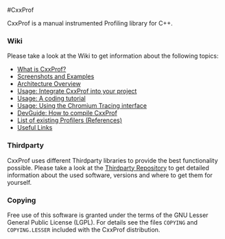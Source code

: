 #CxxProf

CxxProf is a manual instrumented Profiling library for C++.

### Wiki
Please take a look at the Wiki to get information about the following topics:

* [What is CxxProf?](https://github.com/monsdar/CxxProf/wiki/What-is-CxxProf%3F)
* [Screenshots and Examples](https://github.com/monsdar/CxxProf/wiki/Screenshots-and-Examples)
* [Architecture Overview](https://github.com/monsdar/CxxProf/wiki/Architecture-Overview)
* [Usage: Integrate CxxProf into your project](https://github.com/monsdar/CxxProf/wiki/Usage:-Integrate-CxxProf-into-your-project)
* [Usage: A coding tutorial](https://github.com/monsdar/CxxProf/wiki/Usage:-A-coding-tutorial)
* [Usage: Using the Chromium Tracing interface](https://github.com/monsdar/CxxProf/wiki/Using-the-Chromium-Tracing-interface)
* [DevGuide: How to compile CxxProf](https://github.com/monsdar/CxxProf/wiki/DevGuide:-How-to-compile-CxxProf)
* [List of existing Profilers (References)](https://github.com/monsdar/CxxProf/wiki/List-of-existing-Profilers-(References))
* [Useful Links](https://github.com/monsdar/CxxProf/wiki/Useful-Links)

### Thirdparty
CxxProf uses different Thirdparty libraries to provide the best functionality possible. Please take a look at the [Thirdparty Repository](https://github.com/monsdar/CxxProf-Thirdparty-vc120) to get detailed information about the used software, versions and where to get them for yourself.

### Copying
Free use of this software is granted under the terms of the GNU Lesser General Public License (LGPL). For details see the files `COPYING` and `COPYING.LESSER` included with the CxxProf distribution.
